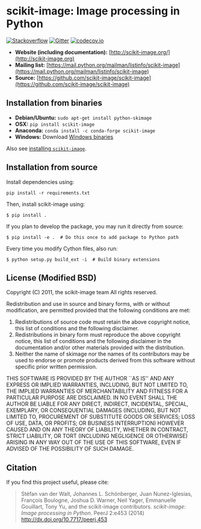 # scikit-image: Image processing in Python
[![Stackoverflow](https://img.shields.io/badge/stackoverflow-Ask%20questions-blue.svg)](https://stackoverflow.com/questions/tagged/scikit-image)
[![Gitter](https://badges.gitter.im/Join%20Chat.svg)](https://gitter.im/scikit-image/scikit-image?utm_source=badge&utm_medium=badge&utm_campaign=pr-badge)
[![codecov.io](https://codecov.io/github/scikit-image/scikit-image/coverage.svg?branch=master)](https://codecov.io/github/scikit-image/scikit-image?branch=master)

- **Website (including documentation):** [http://scikit-image.org/](http://scikit-image.org)
- **Mailing list:** [https://mail.python.org/mailman/listinfo/scikit-image](https://mail.python.org/mailman/listinfo/scikit-image)
- **Source:** [https://github.com/scikit-image/scikit-image](https://github.com/scikit-image/scikit-image)

## Installation from binaries

- **Debian/Ubuntu:** ``sudo apt-get install python-skimage``
- **OSX:** ``pip install scikit-image``
- **Anaconda:** ``conda install -c conda-forge scikit-image``
- **Windows:** Download [Windows binaries](http://www.lfd.uci.edu/~gohlke/pythonlibs/#scikit-image)

Also see [installing ``scikit-image``](INSTALL.rst).

## Installation from source

Install dependencies using:

```
pip install -r requirements.txt
```

Then, install scikit-image using:

```
$ pip install .
```

If you plan to develop the package, you may run it directly from source:

```
$ pip install -e .  # Do this once to add package to Python path
```

Every time you modify Cython files, also run:

```
$ python setup.py build_ext -i  # Build binary extensions
```

## License (Modified BSD)

Copyright (C) 2011, the scikit-image team
All rights reserved.

Redistribution and use in source and binary forms, with or without
modification, are permitted provided that the following conditions are
met:

 1. Redistributions of source code must retain the above copyright
    notice, this list of conditions and the following disclaimer.
 2. Redistributions in binary form must reproduce the above copyright
    notice, this list of conditions and the following disclaimer in
    the documentation and/or other materials provided with the
    distribution.
 3. Neither the name of skimage nor the names of its contributors may be
    used to endorse or promote products derived from this software without
    specific prior written permission.

THIS SOFTWARE IS PROVIDED BY THE AUTHOR ``AS IS'' AND ANY EXPRESS OR
IMPLIED WARRANTIES, INCLUDING, BUT NOT LIMITED TO, THE IMPLIED
WARRANTIES OF MERCHANTABILITY AND FITNESS FOR A PARTICULAR PURPOSE ARE
DISCLAIMED. IN NO EVENT SHALL THE AUTHOR BE LIABLE FOR ANY DIRECT,
INDIRECT, INCIDENTAL, SPECIAL, EXEMPLARY, OR CONSEQUENTIAL DAMAGES
(INCLUDING, BUT NOT LIMITED TO, PROCUREMENT OF SUBSTITUTE GOODS OR
SERVICES; LOSS OF USE, DATA, OR PROFITS; OR BUSINESS INTERRUPTION)
HOWEVER CAUSED AND ON ANY THEORY OF LIABILITY, WHETHER IN CONTRACT,
STRICT LIABILITY, OR TORT (INCLUDING NEGLIGENCE OR OTHERWISE) ARISING
IN ANY WAY OUT OF THE USE OF THIS SOFTWARE, EVEN IF ADVISED OF THE
POSSIBILITY OF SUCH DAMAGE.

## Citation

If you find this project useful, please cite:

> Stéfan van der Walt, Johannes L. Schönberger, Juan Nunez-Iglesias,
> François Boulogne, Joshua D. Warner, Neil Yager, Emmanuelle
> Gouillart, Tony Yu, and the scikit-image contributors.
> *scikit-image: Image processing in Python*. PeerJ 2:e453 (2014)
> http://dx.doi.org/10.7717/peerj.453
